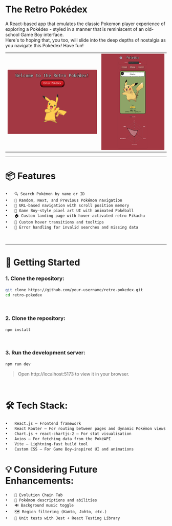 # The Retro Pokédex

A React-based app that emulates the classic Pokemon player experience of exploring a Pokédex - styled in a manner that is reminiscent of an old-school Game Boy interface.
<br>
Here's to hoping that, you too, will slide into the deep depths of nostalgia as you navigate this Pokédex! Have fun! 

<table>
  <tr>
    <td align="center">
      <a href="./public/pokedex-landingpage-screenshot.png">
        <img src="./public/pokedex-landingpage-screenshot.png" alt="Landing Page" height="200" />
      </a>
    </td>
    <td align="center">
      <a href="./public/pokedex-screenshot.png">
        <img src="./public/pokedex-screenshot.png" alt="Pokedex Page" height="300" />
      </a>
    </td>
  </tr>
</table>

---

# 📦 Features

    •	🔍 Search Pokémon by name or ID
    •	🎲 Random, Next, and Previous Pokémon navigation
    •	🧭 URL-based navigation with scroll position memory
    •	🎨 Game Boy–style pixel art UI with animated Pokéball
    •	🏠 Custom landing page with hover-activated retro Pikachu
    •	🔁 Custom hover transitions and tooltips
    •	🧪 Error handling for invalid searches and missing data

<br>

---

# 🚀 Getting Started

### 1. Clone the repository:

```bash
git clone https://github.com/your-username/retro-pokedex.git
cd retro-pokedex
```

<br>

### 2. Clone the repository:

```bash
npm install
```

<br>

### 3. Run the development server:

```bash
npm run dev
```

> Open http://localhost:5173 to view it in your browser.

<br>

# 🛠️ Tech Stack:

    •	React.js – Frontend framework
    •	React Router – For routing between pages and dynamic Pokémon views
    •	Chart.js + react-chartjs-2 – For stat visualisation
    •	Axios – For fetching data from the PokéAPI
    •	Vite – Lightning-fast build tool
    •	Custom CSS – For Game Boy–inspired UI and animations

# 💡 Considering Future Enhancements:
	•	🧬 Evolution Chain Tab
	•	📜 Pokémon descriptions and abilities
	•	🔊 Background music toggle
	•	🗺️ Region filtering (Kanto, Johto, etc.)
	•	🧪 Unit tests with Jest + React Testing Library

